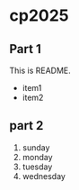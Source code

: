 # cp2025

## Part 1
This is README.
- item1
- item2

## part 2
1. sunday
1. monday
2. tuesday
3. wednesday
